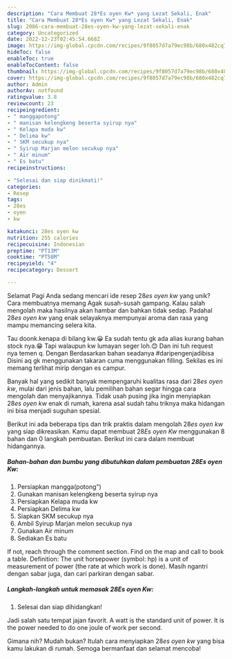 ```yaml
---
description: "Cara Membuat 28*Es oyen Kw* yang Lezat Sekali, Enak"
title: "Cara Membuat 28*Es oyen Kw* yang Lezat Sekali, Enak"
slug: 2086-cara-membuat-28es-oyen-kw-yang-lezat-sekali-enak
category: Uncategorized
date: 2022-12-23T02:45:54.668Z
image: https://img-global.cpcdn.com/recipes/9f8057d7a79ec98b/680x482cq70/28es-oyen-kw-foto-resep-utama.jpg
hideToc: false
enableToc: true
enableTocContent: false
thumbnail: https://img-global.cpcdn.com/recipes/9f8057d7a79ec98b/680x482cq70/28es-oyen-kw-foto-resep-utama.jpg
cover: https://img-global.cpcdn.com/recipes/9f8057d7a79ec98b/680x482cq70/28es-oyen-kw-foto-resep-utama.jpg
author: Admin
authorAv: notfound
ratingvalue: 3.8
reviewcount: 23
recipeingredient:
- " manggapotong"
- " manisan kelengkeng beserta syirup nya"
- " Kelapa muda kw"
- " Delima kw"
- " SKM secukup nya"
- " Syirup Marjan melon secukup nya"
- " Air minum"
- " Es batu"
recipeinstructions:

- "Selesai dan siap dinikmati!"
categories:
- Resep
tags:
- 28es
- oyen
- kw

katakunci: 28es oyen kw 
nutrition: 255 calories
recipecuisine: Indonesian
preptime: "PT13M"
cooktime: "PT58M"
recipeyield: "4"
recipecategory: Dessert

---
```



Selamat Pagi Anda sedang mencari ide resep 28*es oyen kw* yang unik? Cara membuatnya memang Agak susah-susah gampang. Kalau salah mengolah maka hasilnya akan hambar dan bahkan tidak sedap. Padahal 28*es oyen kw* yang enak selayaknya mempunyai aroma dan rasa yang mampu memancing selera kita.


Tau doonk.kenapa di bilang kw.😀 Ea sudah tentu gk ada alias kurang bahan stock nya.😁 Tapi walaupun kw lumayan seger loh.😊 Dan ini tuh request nya temen q. Dengan Berdasarkan bahan seadanya #daripengenjadibisa Disini aq gk menggunakan takaran cuma menggunakan filling. Sekilas es ini memang terlihat mirip dengan es campur.

Banyak hal yang sedikit banyak mempengaruhi kualitas rasa dari 28*es oyen kw*, mulai dari jenis bahan, lalu pemilihan bahan segar hingga cara mengolah dan menyajikannya. Tidak usah pusing jika ingin menyiapkan 28*es oyen kw* enak di rumah, karena asal sudah tahu triknya maka hidangan ini bisa menjadi suguhan spesial.


Berikut ini ada beberapa tips dan trik praktis dalam mengolah 28*es oyen kw* yang siap dikreasikan. Kamu dapat membuat 28*Es oyen Kw* menggunakan 8 bahan dan 0 langkah pembuatan. Berikut ini cara dalam membuat hidangannya.

<!--inarticleads1-->

##### Bahan-bahan dan bumbu yang dibutuhkan dalam pembuatan 28*Es oyen Kw*:

1. Persiapkan  mangga(potong&#34;)
1. Gunakan  manisan kelengkeng beserta syirup nya
1. Persiapkan  Kelapa muda kw
1. Persiapkan  Delima kw
1. Siapkan  SKM secukup nya
1. Ambil  Syirup Marjan melon secukup nya
1. Gunakan  Air minum
1. Sediakan  Es batu


If not, reach through the comment section. Find on the map and call to book a table. Definition: The unit horsepower (symbol: hp) is a unit of measurement of power (the rate at which work is done). Masih ngantri dengan sabar juga, dan cari parkiran dengan sabar. 

<!--inarticleads2-->

##### Langkah-langkah untuk memasak 28*Es oyen Kw*:


1. Selesai dan siap dihidangkan!

Jadi salah satu tempat jajan favorit. A watt is the standard unit of power. It is the power needed to do one joule of work per second. 

Gimana nih? Mudah bukan? Itulah cara menyiapkan 28*es oyen kw* yang bisa kamu lakukan di rumah. Semoga bermanfaat dan selamat mencoba!
